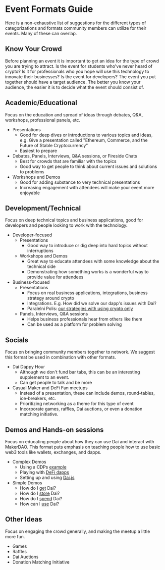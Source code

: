 # Event Formats Guide

Here is a non-exhaustive list of suggestions for the different types of categorizations and formats community members can utilize for their events. Many of these can overlap.

## Know Your Crowd

Before planning an event it is important to get an idea for the type of crowd you are trying to attract. Is the event for students who've never heard of crypto? Is it for professionals who you hope will use this technology to innovate their businesses? Is the event for developers? The event you put together should have a target audience. The better you know your audience, the easier it is to decide what the event should consist of.

## Academic/Educational

Focus on the education and spread of ideas through debates, Q&A, workshops, professional panels, etc.

- Presentations
  - Good for deep dives or introductions to various topics and ideas, e.g. Give a presentation called "Ethereum, Commerce, and the Future of Stable Cryptocurrency"
  - Easiest to prepare
- Debates, Panels, Interviews, Q&A sessions, or Fireside Chats
  - Best for crowds that are familiar with the topics
  - Good way to get people to think about current issues and solutions to problems
- Workshops and Demos
  - Good for adding substance to very technical presentations
  - Increasing engagement with attendees will make your event more enjoyable

## Development/Technical

Focus on deep technical topics and business applications, good for developers and people looking to work with the technology.

- Developer-focused
  - Presentations
    - Good way to introduce or dig deep into hard topics without interruptions
  - Workshops and Demos
    - Great way to educate attendees with some knowledge about the technical side
    - Demonstrating how something works is a wonderful way to provide value for attendees
- Business-focused
  - Presentations
    - Focus on real business applications, integrations, business strategy around crypto
    - Integrations. E.g. How did we solve our dapp's issues with Dai?
    - Paralelni Polis: [our strategies with using crypto only](https://paralelnapolis.sk/paralelna-polis-from-chicago-bitcoin-and-blockchain-meetup/)
  - Panels, Interviews, Q&A sessions
    - Helps business professionals hear from others like them
    - Can be used as a platform for problem solving

## Socials

Focus on bringing community members together to network. We suggest this format be used in combination with other formats.

- Dai Dappy Hour
  - Although we don't fund bar tabs, this can be an interesting supplement to an event.
  - Can get people to talk and be more
- Casual Maker and DeFi Fan meetups
  - Instead of a presentation, these can include demos, round-tables, ice-breakers, etc.
  - Prioritizing networking as a theme for this type of event
  - Incorporate games, raffles, Dai auctions, or even a donation matching initiative.

## Demos and Hands-on sessions

Focus on educating people about how they can use Dai and interact with MakerDAO. This format puts emphasis on teaching people how to use basic web3 tools like wallets, exchanges, and dapps.

- Complex Demos
  - Using a CDPs [example](https://medium.com/@deepitag/opening-a-cdp-with-the-new-makerdao-portal-c2f009b0f5fd)
  - Playing with [DeFi dapps](https://github.com/makerdao/awesome-makerdao/blob/master/README.md#playing-with-dai)
  - Setting up and using [Dai.js](https://makerdao.com/documentation/)
- Simple Demos
  - How do I [get](https://github.com/makerdao/awesome-makerdao/blob/master/README.md#trade-your-dai) Dai?
  - How do I [store](https://github.com/makerdao/awesome-makerdao/blob/master/README.md#hold-your-dai) Dai?
  - How do I [spend](https://github.com/makerdao/awesome-makerdao/blob/master/README.md#spend-your-dai) Dai?
  - How can I [use](https://github.com/makerdao/awesome-makerdao/blob/master/README.md#use-your-dai) Dai?

## Other Ideas

Focus on engaging the crowd generally, and making the meetup a little more fun.

- Games
- Raffles
- Dai Auctions
- Donation Matching Initiative
